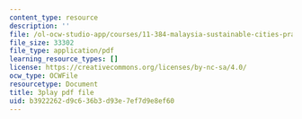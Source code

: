 ```yaml
---
content_type: resource
description: ''
file: /ol-ocw-studio-app/courses/11-384-malaysia-sustainable-cities-practicum-spring-2018/b3922262d9c636b3d93e7ef7d9e8ef60_0oXquNdvAnk.pdf
file_size: 33302
file_type: application/pdf
learning_resource_types: []
license: https://creativecommons.org/licenses/by-nc-sa/4.0/
ocw_type: OCWFile
resourcetype: Document
title: 3play pdf file
uid: b3922262-d9c6-36b3-d93e-7ef7d9e8ef60
---
```

